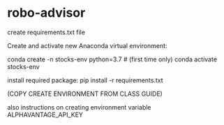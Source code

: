 # robo-advisor

create
requirements.txt file

Create and activate new Anaconda virtual environment:

conda create -n stocks-env python=3.7 # (first time only)
conda activate stocks-env

install required package: 
pip install -r requirements.txt

(COPY CREATE ENVIRONMENT FROM CLASS GUIDE)


also instructions on creating environment variable ALPHAVANTAGE_API_KEY